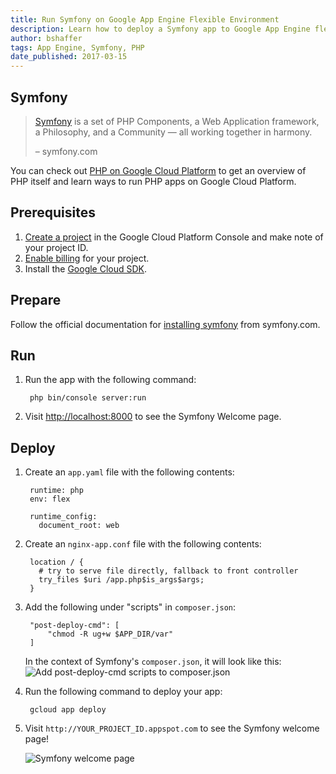 ```yaml
---
title: Run Symfony on Google App Engine Flexible Environment
description: Learn how to deploy a Symfony app to Google App Engine flexible environment.
author: bshaffer
tags: App Engine, Symfony, PHP
date_published: 2017-03-15
---
```

## Symfony

> [Symfony][symfony] is a set of PHP Components, a Web Application framework, a
> Philosophy, and a Community — all working together in harmony.
>
> – symfony.com

You can check out [PHP on Google Cloud Platform][php-gcp] to get an
overview of PHP itself and learn ways to run PHP apps on Google Cloud
Platform.

## Prerequisites

1. [Create a project][create-project] in the Google Cloud Platform Console
   and make note of your project ID.
1. [Enable billing][enable-billing] for your project.
1. Install the [Google Cloud SDK](https://cloud.google.com/sdk/).

## Prepare

Follow the official documentation for [installing symfony][symfony-install] from
symfony.com.

## Run

1. Run the app with the following command:

        php bin/console server:run

1. Visit [http://localhost:8000](http://localhost:8000) to see the Symfony
Welcome page.

## Deploy

1. Create an `app.yaml` file with the following contents:

        runtime: php
        env: flex

        runtime_config:
          document_root: web

1. Create an `nginx-app.conf` file with the following contents:

        location / {
          # try to serve file directly, fallback to front controller
          try_files $uri /app.php$is_args$args;
        }

1. Add the following under "scripts" in `composer.json`:

        "post-deploy-cmd": [
            "chmod -R ug+w $APP_DIR/var"
        ]

    In the context of Symfony's `composer.json`, it will look like this:
    ![Add post-deploy-cmd scripts to composer.json][composer-json]

1. Run the following command to deploy your app:

        gcloud app deploy

1. Visit `http://YOUR_PROJECT_ID.appspot.com` to see the Symfony welcome page!

    ![Symfony welcome page][symfony-welcome]

[create-project]: https://cloud.google.com/resource-manager/docs/creating-managing-projects
[enable-billing]: https://support.google.com/cloud/answer/6293499?hl=en
[php-gcp]: https://cloud.google.com/php
[symfony]: http://symfony.com
[symfony-install]: http://symfony.com/doc/current/setup.html
[symfony-welcome]: http://symfony.com/doc/current/_images/welcome.png
[composer-json]: https://storage.googleapis.com/gcp-community/tutorials/run-symfony-on-google-app-engine/composer-json.png
